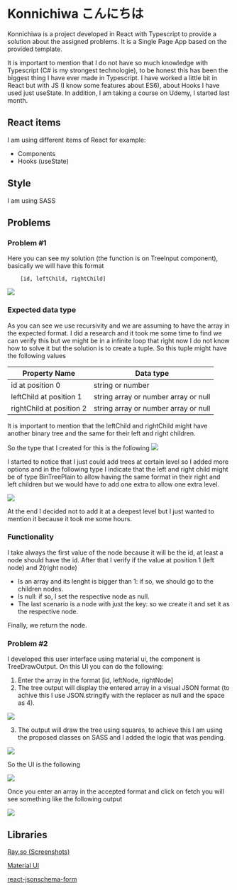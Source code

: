 # Konnichiwa こんにちは

Konnichiwa is a project developed in React with Typescript to provide a solution about the assigned problems. It is a Single Page App based on the provided template.

It is important to mention that I do not have so much knowledge with Typescript (C# is my strongest technologie), to be honest this has been the biggest thing I have ever made in Typescript. I have worked a little bit in React but with JS (I know some features about ES6), about Hooks I have used just useState. In addition, I am taking a course on Udemy, I started last month. 

## React items
I am using different items of React for example:
+ Components
+ Hooks (useState)

## Style
I am using SASS


## Problems

### Problem #1
Here you can see my solution (the function is on TreeInput component), basically we will have this format 
``` 
    [id, leftChild, rightChild] 
``` 

![](path/parseArrayFunction.png?raw=true)

### Expected data type

As you can see we use recursivity and we are assuming to have the array in the expected format. I did a research and it took me some time to find we can verify this but we might be in a infinite loop that right now I do not know how to solve it but the solution is to create a tuple. So this tuple might have the following values

| Property Name | Data type |
| ------------- | ------------- |
| id at position 0 | string or number  |
| leftChild at position 1  | string array or number array or null |
| rightChild at position 2  | string array or number array or null  |

It is important to mention that the leftChild and rightChild might have another binary tree and the same for their left and right children.

So the type that I created for this is the following
![](path/bintree_plain_tuple.png?raw=true)


I started to notice that I just could add trees at certain level so I added more options and in the following type I indicate that the left and right child might be of type BinTreePlain to allow having the same format in their right and left children but we would have to add one extra to allow one extra level.

![](path/bintree_plain_tuple_2.png?raw=true)

At the end I decided not to add it at a deepest level but I just wanted to mention it because it took me some hours.

### Functionality
I take always the first value of the node because it will be the id, at least a node should have the id. After that I verify if the value at position 1 (left node) and 2(right node)
+ Is an array and its lenght is bigger than 1: if so, we should go to the children nodes.
+ Is null: if so, I set the respective node as null.
+ The last scenario is a node with just the key: so we create it and set it as the respective node.

Finally, we return the node.

### Problem #2
I developed this user interface using material ui, the component is TreeDrawOutput. On this UI you can do the following:
1. Enter the array in the format [id, leftNode, rightNode]
2. The tree output will display the entered array in a visual JSON format (to achive this I use JSON.stringify with the replacer as null and the space as 4).

![](path/json_stringify.png?raw=true)

3. The output will draw the tree using squares, to achieve this I am using the proposed classes on SASS and I added the logic that was pending.

![](path/draw_tree_css.png?raw=true)

So the UI is the following

![](path/index.png?raw=true)

Once you enter an array in the accepted format and click on fetch you will see something like the following output

![](path/index01.png?raw=true)

## Libraries

[Ray.so (Screenshots)](https://ray.so/)

[Material UI](https://material-ui.com/)

[react-jsonschema-form](https://react-jsonschema-form.readthedocs.io/en/latest/)





